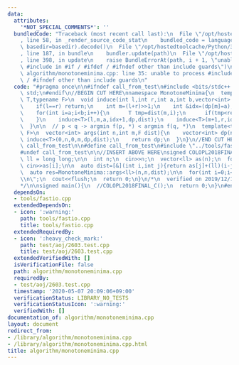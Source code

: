 ```yaml
---
data:
  attributes:
    '*NOT_SPECIAL_COMMENTS*': ''
  bundledCode: "Traceback (most recent call last):\n  File \"/opt/hostedtoolcache/Python/3.8.5/x64/lib/python3.8/site-packages/onlinejudge_verify/documentation/build.py\"\
    , line 58, in _render_source_code_stat\n    bundled_code = language.bundle(stat.path,\
    \ basedir=basedir).decode()\n  File \"/opt/hostedtoolcache/Python/3.8.5/x64/lib/python3.8/site-packages/onlinejudge_verify/languages/cplusplus.py\"\
    , line 187, in bundle\n    bundler.update(path)\n  File \"/opt/hostedtoolcache/Python/3.8.5/x64/lib/python3.8/site-packages/onlinejudge_verify/languages/cplusplus_bundle.py\"\
    , line 398, in update\n    raise BundleErrorAt(path, i + 1, \"unable to process\
    \ #include in #if / #ifdef / #ifndef other than include guards\")\nonlinejudge_verify.languages.cplusplus_bundle.BundleErrorAt:\
    \ algorithm/monotoneminima.cpp: line 35: unable to process #include in #if / #ifdef\
    \ / #ifndef other than include guards\n"
  code: "#pragma once\n\n#ifndef call_from_test\n#include <bits/stdc++.h>\nusing namespace\
    \ std;\n#endif\n//BEGIN CUT HERE\nnamespace MonotoneMinima{\n  template<typename\
    \ T,typename F>\n  void induce(int l,int r,int a,int b,vector<int> &dp,F dist){\n\
    \    if(l==r) return;\n    int m=(l+r)>>1;\n    int &idx=(dp[m]=a);\n    T res=dist(m,idx);\n\
    \    for(int i=a;i<b;i++){\n      T tmp=dist(m,i);\n      if(tmp<res) res=tmp,idx=i;\n\
    \    }\n    induce<T>(l,m,a,idx+1,dp,dist);\n    induce<T>(m+1,r,idx,b,dp,dist);\n\
    \  }\n\n  // p < q -> argmin f(p, *) < argmin f(q, *)\n  template<typename T,typename\
    \ F>\n  vector<int> args(int n,int m,F dist){\n    vector<int> dp(n,-1);\n   \
    \ induce<T>(0,n,0,m,dp,dist);\n    return dp;\n  }\n}\n//END CUT HERE\n#ifndef\
    \ call_from_test\n\n#define call_from_test\n#include \"../tools/fastio.cpp\"\n\
    #undef call_from_test\n\n//INSERT ABOVE HERE\nsigned COLOPL2018FINAL_C(){\n  using\
    \ ll = long long;\n\n  int n;\n  cin>>n;\n  vector<ll> as(n);\n  for(int i=0;i<n;i++)\
    \ cin>>as[i];\n\n  auto dist=[&](int i,int j){return as[j]+(ll)(i-j)*(i-j);};\n\
    \  auto res=MonotoneMinima::args<ll>(n,n,dist);\n\n  for(int i=0;i<n;i++) cout<<dist(i,res[i])<<\"\
    \\n\";\n  cout<<flush;\n  return 0;\n}\n/*\n  verified on 2019/12/17\n  https://atcoder.jp/contests/colopl2018-final-open/tasks/colopl2018_final_c\n\
    */\n\nsigned main(){\n  //COLOPL2018FINAL_C();\n  return 0;\n}\n#endif\n"
  dependsOn:
  - tools/fastio.cpp
  extendedDependsOn:
  - icon: ':warning:'
    path: tools/fastio.cpp
    title: tools/fastio.cpp
  extendedRequiredBy:
  - icon: ':heavy_check_mark:'
    path: test/aoj/2603.test.cpp
    title: test/aoj/2603.test.cpp
  extendedVerifiedWith: []
  isVerificationFile: false
  path: algorithm/monotoneminima.cpp
  requiredBy:
  - test/aoj/2603.test.cpp
  timestamp: '2020-05-07 20:09:06+09:00'
  verificationStatus: LIBRARY_NO_TESTS
  verificationStatusIcon: ':warning:'
  verifiedWith: []
documentation_of: algorithm/monotoneminima.cpp
layout: document
redirect_from:
- /library/algorithm/monotoneminima.cpp
- /library/algorithm/monotoneminima.cpp.html
title: algorithm/monotoneminima.cpp
---
```

